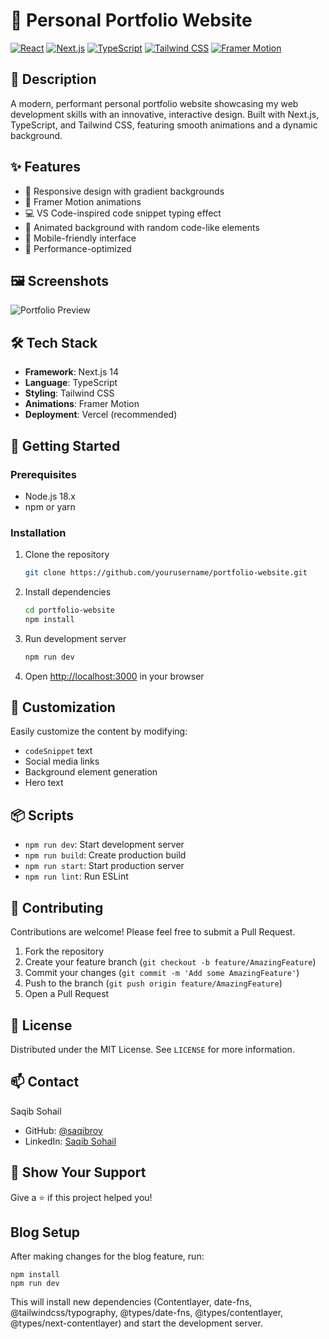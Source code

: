 # 🚀 Personal Portfolio Website

[![React](https://img.shields.io/badge/React-18.x-61DAFB?logo=react)](https://reactjs.org/)
[![Next.js](https://img.shields.io/badge/Next.js-14.x-black?logo=next.js)](https://nextjs.org/)
[![TypeScript](https://img.shields.io/badge/TypeScript-5.x-3178C6?logo=typescript)](https://www.typescriptlang.org/)
[![Tailwind CSS](https://img.shields.io/badge/Tailwind_CSS-3.x-38B2AC?logo=tailwind-css)](https://tailwindcss.com/)
[![Framer Motion](https://img.shields.io/badge/Framer_Motion-Latest-0055FF?logo=framer)](https://www.framer.com/motion/)

## 📝 Description

A modern, performant personal portfolio website showcasing my web development skills with an innovative, interactive design. Built with Next.js, TypeScript, and Tailwind CSS, featuring smooth animations and a dynamic background.

## ✨ Features

- 🎨 Responsive design with gradient backgrounds
- 🌟 Framer Motion animations
- 💻 VS Code-inspired code snippet typing effect
- 🌈 Animated background with random code-like elements
- 📱 Mobile-friendly interface
- 🚀 Performance-optimized

## 🖼️ Screenshots

![Portfolio Preview](/path/to/screenshot.png)

## 🛠️ Tech Stack

- **Framework**: Next.js 14
- **Language**: TypeScript
- **Styling**: Tailwind CSS
- **Animations**: Framer Motion
- **Deployment**: Vercel (recommended)

## 🚀 Getting Started

### Prerequisites

- Node.js 18.x
- npm or yarn

### Installation

1. Clone the repository

   ```bash
   git clone https://github.com/yourusername/portfolio-website.git
   ```

2. Install dependencies

   ```bash
   cd portfolio-website
   npm install
   ```

3. Run development server

   ```bash
   npm run dev
   ```

4. Open [http://localhost:3000](http://localhost:3000) in your browser

## 🔧 Customization

Easily customize the content by modifying:

- `codeSnippet` text
- Social media links
- Background element generation
- Hero text

## 📦 Scripts

- `npm run dev`: Start development server
- `npm run build`: Create production build
- `npm run start`: Start production server
- `npm run lint`: Run ESLint

## 🤝 Contributing

Contributions are welcome! Please feel free to submit a Pull Request.

1. Fork the repository
2. Create your feature branch (`git checkout -b feature/AmazingFeature`)
3. Commit your changes (`git commit -m 'Add some AmazingFeature'`)
4. Push to the branch (`git push origin feature/AmazingFeature`)
5. Open a Pull Request

## 📜 License

Distributed under the MIT License. See `LICENSE` for more information.

## 📫 Contact

Saqib Sohail

- GitHub: [@saqibroy](https://github.com/saqibroy)
- LinkedIn: [Saqib Sohail](https://linkedin.com/in/saqibroy)

## 🌟 Show Your Support

Give a ⭐️ if this project helped you!

## Blog Setup

After making changes for the blog feature, run:

```
npm install
npm run dev
```

This will install new dependencies (Contentlayer, date-fns, @tailwindcss/typography, @types/date-fns, @types/contentlayer, @types/next-contentlayer) and start the development server.
